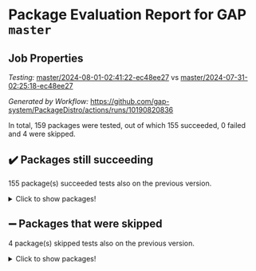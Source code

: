 # Package Evaluation Report for GAP `master`

## Job Properties

*Testing:* [master/2024-08-01-02:41:22-ec48ee27](https://github.com/gap-system/PackageDistro/blob/data/reports/master/2024-08-01-02:41:22-ec48ee27) vs [master/2024-07-31-02:25:18-ec48ee27](https://github.com/gap-system/PackageDistro/blob/data/reports/master/2024-07-31-02:25:18-ec48ee27)

*Generated by Workflow:* https://github.com/gap-system/PackageDistro/actions/runs/10190820836

In total, 159 packages were tested, out of which 155 succeeded, 0 failed and 4 were skipped.

## :heavy_check_mark: Packages still succeeding

155 package(s) succeeded tests also on the previous version.
<details><summary>Click to show packages!</summary>

- 4ti2interface 2023.02-04 [(success)](https://github.com/gap-system/PackageDistro/actions/runs/10190820836/job/28191371838)
- ace 5.6.2 [(success)](https://github.com/gap-system/PackageDistro/actions/runs/10190820836/job/28191371965)
- aclib 1.3.2 [(success)](https://github.com/gap-system/PackageDistro/actions/runs/10190820836/job/28191372080)
- agt 0.3.1 [(success)](https://github.com/gap-system/PackageDistro/actions/runs/10190820836/job/28191372208)
- alnuth 3.2.1 [(success)](https://github.com/gap-system/PackageDistro/actions/runs/10190820836/job/28191372340)
- anupq 3.3.0 [(success)](https://github.com/gap-system/PackageDistro/actions/runs/10190820836/job/28191372481)
- atlasrep 2.1.8 [(success)](https://github.com/gap-system/PackageDistro/actions/runs/10190820836/job/28191372587)
- autodoc 2023.06.19 [(success)](https://github.com/gap-system/PackageDistro/actions/runs/10190820836/job/28191372724)
- automata 1.15 [(success)](https://github.com/gap-system/PackageDistro/actions/runs/10190820836/job/28191372854)
- automgrp 1.3.2 [(success)](https://github.com/gap-system/PackageDistro/actions/runs/10190820836/job/28191372971)
- autpgrp 1.11 [(success)](https://github.com/gap-system/PackageDistro/actions/runs/10190820836/job/28191376467)
- cap 2024.07-07 [(success)](https://github.com/gap-system/PackageDistro/actions/runs/10190820836/job/28191376872)
- caratinterface 2.3.6 [(success)](https://github.com/gap-system/PackageDistro/actions/runs/10190820836/job/28191377151)
- cddinterface 2022.11.01 [(success)](https://github.com/gap-system/PackageDistro/actions/runs/10190820836/job/28191377963)
- circle 1.6.6 [(success)](https://github.com/gap-system/PackageDistro/actions/runs/10190820836/job/28191379497)
- classicpres 1.22 [(success)](https://github.com/gap-system/PackageDistro/actions/runs/10190820836/job/28191379654)
- cohomolo 1.6.11 [(success)](https://github.com/gap-system/PackageDistro/actions/runs/10190820836/job/28191379810)
- congruence 1.2.6 [(success)](https://github.com/gap-system/PackageDistro/actions/runs/10190820836/job/28191379980)
- corelg 1.57 [(success)](https://github.com/gap-system/PackageDistro/actions/runs/10190820836/job/28191380160)
- crime 1.6 [(success)](https://github.com/gap-system/PackageDistro/actions/runs/10190820836/job/28191380325)
- crisp 1.4.6 [(success)](https://github.com/gap-system/PackageDistro/actions/runs/10190820836/job/28191380485)
- crypting 0.10.4 [(success)](https://github.com/gap-system/PackageDistro/actions/runs/10190820836/job/28191380653)
- cryst 4.1.27 [(success)](https://github.com/gap-system/PackageDistro/actions/runs/10190820836/job/28191380788)
- crystcat 1.1.10 [(success)](https://github.com/gap-system/PackageDistro/actions/runs/10190820836/job/28191380965)
- ctbllib 1.3.9 [(success)](https://github.com/gap-system/PackageDistro/actions/runs/10190820836/job/28191381120)
- cubefree 1.19 [(success)](https://github.com/gap-system/PackageDistro/actions/runs/10190820836/job/28191381272)
- curlinterface 2.3.2 [(success)](https://github.com/gap-system/PackageDistro/actions/runs/10190820836/job/28191381451)
- cvec 2.8.1 [(success)](https://github.com/gap-system/PackageDistro/actions/runs/10190820836/job/28191381591)
- datastructures 0.3.0 [(success)](https://github.com/gap-system/PackageDistro/actions/runs/10190820836/job/28191381773)
- deepthought 1.0.6 [(success)](https://github.com/gap-system/PackageDistro/actions/runs/10190820836/job/28191381927)
- design 1.8 [(success)](https://github.com/gap-system/PackageDistro/actions/runs/10190820836/job/28191382061)
- difsets 2.3.1 [(success)](https://github.com/gap-system/PackageDistro/actions/runs/10190820836/job/28191382228)
- digraphs 1.7.1 [(success)](https://github.com/gap-system/PackageDistro/actions/runs/10190820836/job/28191382377)
- edim 1.3.8 [(success)](https://github.com/gap-system/PackageDistro/actions/runs/10190820836/job/28191382567)
- example 4.3.4 [(success)](https://github.com/gap-system/PackageDistro/actions/runs/10190820836/job/28191382729)
- examplesforhomalg 2023.10-01 [(success)](https://github.com/gap-system/PackageDistro/actions/runs/10190820836/job/28191382860)
- factint 1.6.3 [(success)](https://github.com/gap-system/PackageDistro/actions/runs/10190820836/job/28191383034)
- ferret 1.0.11 [(success)](https://github.com/gap-system/PackageDistro/actions/runs/10190820836/job/28191383184)
- fga 1.5.0 [(success)](https://github.com/gap-system/PackageDistro/actions/runs/10190820836/job/28191383354)
- fining 1.5.6 [(success)](https://github.com/gap-system/PackageDistro/actions/runs/10190820836/job/28191383507)
- float 1.0.4 [(success)](https://github.com/gap-system/PackageDistro/actions/runs/10190820836/job/28191383654)
- format 1.4.4 [(success)](https://github.com/gap-system/PackageDistro/actions/runs/10190820836/job/28191383812)
- forms 1.2.11 [(success)](https://github.com/gap-system/PackageDistro/actions/runs/10190820836/job/28191383971)
- fplsa 1.2.6 [(success)](https://github.com/gap-system/PackageDistro/actions/runs/10190820836/job/28191384119)
- fr 2.4.13 [(success)](https://github.com/gap-system/PackageDistro/actions/runs/10190820836/job/28191384263)
- francy 2.0.3 [(success)](https://github.com/gap-system/PackageDistro/actions/runs/10190820836/job/28191384404)
- fwtree 1.3 [(success)](https://github.com/gap-system/PackageDistro/actions/runs/10190820836/job/28191384544)
- gapdoc 1.6.7 [(success)](https://github.com/gap-system/PackageDistro/actions/runs/10190820836/job/28191384680)
- gauss 2023.02-04 [(success)](https://github.com/gap-system/PackageDistro/actions/runs/10190820836/job/28191384831)
- gaussforhomalg 2024.07-01 [(success)](https://github.com/gap-system/PackageDistro/actions/runs/10190820836/job/28191384993)
- gbnp 1.0.5 [(success)](https://github.com/gap-system/PackageDistro/actions/runs/10190820836/job/28191385116)
- generalizedmorphismsforcap 2024.04-01 [(success)](https://github.com/gap-system/PackageDistro/actions/runs/10190820836/job/28191385249)
- genss 1.6.9 [(success)](https://github.com/gap-system/PackageDistro/actions/runs/10190820836/job/28191385379)
- gradedmodules 2024.01-01 [(success)](https://github.com/gap-system/PackageDistro/actions/runs/10190820836/job/28191385493)
- gradedringforhomalg 2024.07-01 [(success)](https://github.com/gap-system/PackageDistro/actions/runs/10190820836/job/28191385643)
- grape 4.9.0 [(success)](https://github.com/gap-system/PackageDistro/actions/runs/10190820836/job/28191385764)
- groupoids 1.74 [(success)](https://github.com/gap-system/PackageDistro/actions/runs/10190820836/job/28191385899)
- grpconst 2.6.5 [(success)](https://github.com/gap-system/PackageDistro/actions/runs/10190820836/job/28191386062)
- guarana 0.96.3 [(success)](https://github.com/gap-system/PackageDistro/actions/runs/10190820836/job/28191386163)
- guava 3.19 [(success)](https://github.com/gap-system/PackageDistro/actions/runs/10190820836/job/28191386294)
- hap 1.65 [(success)](https://github.com/gap-system/PackageDistro/actions/runs/10190820836/job/28191386442)
- hapcryst 0.1.15 [(success)](https://github.com/gap-system/PackageDistro/actions/runs/10190820836/job/28191386576)
- hecke 1.5.3 [(success)](https://github.com/gap-system/PackageDistro/actions/runs/10190820836/job/28191386689)
- help 4.0 [(success)](https://github.com/gap-system/PackageDistro/actions/runs/10190820836/job/28191386786)
- homalg 2024.01-01 [(success)](https://github.com/gap-system/PackageDistro/actions/runs/10190820836/job/28191386891)
- homalgtocas 2023.11-01 [(success)](https://github.com/gap-system/PackageDistro/actions/runs/10190820836/job/28191387010)
- idrel 2.47 [(success)](https://github.com/gap-system/PackageDistro/actions/runs/10190820836/job/28191387122)
- images 1.3.2 [(success)](https://github.com/gap-system/PackageDistro/actions/runs/10190820836/job/28191387261)
- intpic 0.3.0 [(success)](https://github.com/gap-system/PackageDistro/actions/runs/10190820836/job/28191387387)
- io 4.8.3 [(success)](https://github.com/gap-system/PackageDistro/actions/runs/10190820836/job/28191387501)
- io_forhomalg 2023.02-04 [(success)](https://github.com/gap-system/PackageDistro/actions/runs/10190820836/job/28191387637)
- irredsol 1.4.4 [(success)](https://github.com/gap-system/PackageDistro/actions/runs/10190820836/job/28191387748)
- json 2.2.1 [(success)](https://github.com/gap-system/PackageDistro/actions/runs/10190820836/job/28191387878)
- jupyterkernel 1.5.1 [(success)](https://github.com/gap-system/PackageDistro/actions/runs/10190820836/job/28191388019)
- jupyterviz 1.5.6 [(success)](https://github.com/gap-system/PackageDistro/actions/runs/10190820836/job/28191388156)
- kan 1.37 [(success)](https://github.com/gap-system/PackageDistro/actions/runs/10190820836/job/28191388297)
- kbmag 1.5.11 [(success)](https://github.com/gap-system/PackageDistro/actions/runs/10190820836/job/28191388448)
- laguna 3.9.7 [(success)](https://github.com/gap-system/PackageDistro/actions/runs/10190820836/job/28191388622)
- liealgdb 2.2.1 [(success)](https://github.com/gap-system/PackageDistro/actions/runs/10190820836/job/28191388773)
- liepring 2.9.1 [(success)](https://github.com/gap-system/PackageDistro/actions/runs/10190820836/job/28191389028)
- liering 2.4.2 [(success)](https://github.com/gap-system/PackageDistro/actions/runs/10190820836/job/28191389172)
- linearalgebraforcap 2024.07-05 [(success)](https://github.com/gap-system/PackageDistro/actions/runs/10190820836/job/28191389310)
- lins 0.9 [(success)](https://github.com/gap-system/PackageDistro/actions/runs/10190820836/job/28191389460)
- localizeringforhomalg 2023.10-01 [(success)](https://github.com/gap-system/PackageDistro/actions/runs/10190820836/job/28191389585)
- loops 3.4.3 [(success)](https://github.com/gap-system/PackageDistro/actions/runs/10190820836/job/28191389711)
- lpres 1.1.1 [(success)](https://github.com/gap-system/PackageDistro/actions/runs/10190820836/job/28191389825)
- majoranaalgebras 1.5.2 [(success)](https://github.com/gap-system/PackageDistro/actions/runs/10190820836/job/28191389947)
- mapclass 1.4.6 [(success)](https://github.com/gap-system/PackageDistro/actions/runs/10190820836/job/28191390068)
- matgrp 0.70 [(success)](https://github.com/gap-system/PackageDistro/actions/runs/10190820836/job/28191390177)
- matricesforhomalg 2024.07-01 [(success)](https://github.com/gap-system/PackageDistro/actions/runs/10190820836/job/28191390303)
- modisom 2.5.4 [(success)](https://github.com/gap-system/PackageDistro/actions/runs/10190820836/job/28191390423)
- modulepresentationsforcap 2024.07-02 [(success)](https://github.com/gap-system/PackageDistro/actions/runs/10190820836/job/28191390541)
- modules 2024.01-01 [(success)](https://github.com/gap-system/PackageDistro/actions/runs/10190820836/job/28191390652)
- monoidalcategories 2024.06-02 [(success)](https://github.com/gap-system/PackageDistro/actions/runs/10190820836/job/28191390789)
- nconvex 2022.09-01 [(success)](https://github.com/gap-system/PackageDistro/actions/runs/10190820836/job/28191390935)
- nilmat 1.4.2 [(success)](https://github.com/gap-system/PackageDistro/actions/runs/10190820836/job/28191391100)
- nock 1.5 [(success)](https://github.com/gap-system/PackageDistro/actions/runs/10190820836/job/28191391232)
- normalizinterface 1.3.6 [(success)](https://github.com/gap-system/PackageDistro/actions/runs/10190820836/job/28191391363)
- nq 2.5.11 [(success)](https://github.com/gap-system/PackageDistro/actions/runs/10190820836/job/28191391505)
- numericalsgps 1.3.1 [(success)](https://github.com/gap-system/PackageDistro/actions/runs/10190820836/job/28191391633)
- openmath 11.5.3 [(success)](https://github.com/gap-system/PackageDistro/actions/runs/10190820836/job/28191391746)
- orb 4.9.0 [(success)](https://github.com/gap-system/PackageDistro/actions/runs/10190820836/job/28191391890)
- packagemanager 1.4.4 [(success)](https://github.com/gap-system/PackageDistro/actions/runs/10190820836/job/28191391989)
- patternclass 2.4.3 [(success)](https://github.com/gap-system/PackageDistro/actions/runs/10190820836/job/28191392116)
- permut 2.0.5 [(success)](https://github.com/gap-system/PackageDistro/actions/runs/10190820836/job/28191392284)
- polenta 1.3.10 [(success)](https://github.com/gap-system/PackageDistro/actions/runs/10190820836/job/28191392434)
- polymaking 0.8.7 [(success)](https://github.com/gap-system/PackageDistro/actions/runs/10190820836/job/28191392554)
- primgrp 3.4.4 [(success)](https://github.com/gap-system/PackageDistro/actions/runs/10190820836/job/28191392692)
- profiling 2.5.4 [(success)](https://github.com/gap-system/PackageDistro/actions/runs/10190820836/job/28191392856)
- qdistrnd 0.9.4 [(success)](https://github.com/gap-system/PackageDistro/actions/runs/10190820836/job/28191393009)
- qpa 1.35 [(success)](https://github.com/gap-system/PackageDistro/actions/runs/10190820836/job/28191393175)
- quagroup 1.8.4 [(success)](https://github.com/gap-system/PackageDistro/actions/runs/10190820836/job/28191393365)
- radiroot 2.9 [(success)](https://github.com/gap-system/PackageDistro/actions/runs/10190820836/job/28191393500)
- rcwa 4.7.1 [(success)](https://github.com/gap-system/PackageDistro/actions/runs/10190820836/job/28191393680)
- rds 1.8 [(success)](https://github.com/gap-system/PackageDistro/actions/runs/10190820836/job/28191393825)
- recog 1.4.2 [(success)](https://github.com/gap-system/PackageDistro/actions/runs/10190820836/job/28191394095)
- repndecomp 1.3.0 [(success)](https://github.com/gap-system/PackageDistro/actions/runs/10190820836/job/28191394256)
- repsn 3.1.2 [(success)](https://github.com/gap-system/PackageDistro/actions/runs/10190820836/job/28191394399)
- resclasses 4.7.3 [(success)](https://github.com/gap-system/PackageDistro/actions/runs/10190820836/job/28191394591)
- ringsforhomalg 2024.06-01 [(success)](https://github.com/gap-system/PackageDistro/actions/runs/10190820836/job/28191394791)
- sco 2023.08-01 [(success)](https://github.com/gap-system/PackageDistro/actions/runs/10190820836/job/28191394954)
- scscp 2.4.3 [(success)](https://github.com/gap-system/PackageDistro/actions/runs/10190820836/job/28191395092)
- semigroups 5.3.7 [(success)](https://github.com/gap-system/PackageDistro/actions/runs/10190820836/job/28191395233)
- sglppow 2.4 [(success)](https://github.com/gap-system/PackageDistro/actions/runs/10190820836/job/28191395425)
- sgpviz 0.999.5 [(success)](https://github.com/gap-system/PackageDistro/actions/runs/10190820836/job/28191395616)
- simpcomp 2.1.14 [(success)](https://github.com/gap-system/PackageDistro/actions/runs/10190820836/job/28191395762)
- singular 2024.06.03 [(success)](https://github.com/gap-system/PackageDistro/actions/runs/10190820836/job/28191395911)
- sl2reps 1.1 [(success)](https://github.com/gap-system/PackageDistro/actions/runs/10190820836/job/28191396085)
- sla 1.6.2 [(success)](https://github.com/gap-system/PackageDistro/actions/runs/10190820836/job/28191396261)
- smallgrp 1.5.4 [(success)](https://github.com/gap-system/PackageDistro/actions/runs/10190820836/job/28191396431)
- smallsemi 0.7.0 [(success)](https://github.com/gap-system/PackageDistro/actions/runs/10190820836/job/28191396579)
- sonata 2.9.6 [(success)](https://github.com/gap-system/PackageDistro/actions/runs/10190820836/job/28191396720)
- sophus 1.27 [(success)](https://github.com/gap-system/PackageDistro/actions/runs/10190820836/job/28191396917)
- sotgrps 1.2 [(success)](https://github.com/gap-system/PackageDistro/actions/runs/10190820836/job/28191397145)
- spinsym 1.5.2 [(success)](https://github.com/gap-system/PackageDistro/actions/runs/10190820836/job/28191397310)
- standardff 1.0 [(success)](https://github.com/gap-system/PackageDistro/actions/runs/10190820836/job/28191397478)
- symbcompcc 1.3.2 [(success)](https://github.com/gap-system/PackageDistro/actions/runs/10190820836/job/28191397667)
- thelma 1.3 [(success)](https://github.com/gap-system/PackageDistro/actions/runs/10190820836/job/28191397819)
- tomlib 1.2.11 [(success)](https://github.com/gap-system/PackageDistro/actions/runs/10190820836/job/28191397992)
- toolsforhomalg 2024.07-01 [(success)](https://github.com/gap-system/PackageDistro/actions/runs/10190820836/job/28191398164)
- toric 1.9.6 [(success)](https://github.com/gap-system/PackageDistro/actions/runs/10190820836/job/28191398315)
- toricvarieties 2022.07.13 [(success)](https://github.com/gap-system/PackageDistro/actions/runs/10190820836/job/28191398469)
- transgrp 3.6.5 [(success)](https://github.com/gap-system/PackageDistro/actions/runs/10190820836/job/28191398620)
- typeset 1.2.2 [(success)](https://github.com/gap-system/PackageDistro/actions/runs/10190820836/job/28191398767)
- ugaly 4.1.3 [(success)](https://github.com/gap-system/PackageDistro/actions/runs/10190820836/job/28191398920)
- unipot 1.6 [(success)](https://github.com/gap-system/PackageDistro/actions/runs/10190820836/job/28191399075)
- unitlib 4.2.0 [(success)](https://github.com/gap-system/PackageDistro/actions/runs/10190820836/job/28191399262)
- utils 0.85 [(success)](https://github.com/gap-system/PackageDistro/actions/runs/10190820836/job/28191399409)
- uuid 0.7 [(success)](https://github.com/gap-system/PackageDistro/actions/runs/10190820836/job/28191399544)
- walrus 0.9991 [(success)](https://github.com/gap-system/PackageDistro/actions/runs/10190820836/job/28191399696)
- wedderga 4.10.5 [(success)](https://github.com/gap-system/PackageDistro/actions/runs/10190820836/job/28191399846)
- xmod 2.92 [(success)](https://github.com/gap-system/PackageDistro/actions/runs/10190820836/job/28191399989)
- xmodalg 1.23 [(success)](https://github.com/gap-system/PackageDistro/actions/runs/10190820836/job/28191400128)
- yangbaxter 0.10.6 [(success)](https://github.com/gap-system/PackageDistro/actions/runs/10190820836/job/28191400279)
- zeromqinterface 0.15 [(success)](https://github.com/gap-system/PackageDistro/actions/runs/10190820836/job/28191400404)
</details>

## :heavy_minus_sign: Packages that were skipped

4 package(s) skipped tests also on the previous version.
<details><summary>Click to show packages!</summary>

- browse 1.8.21 [(skipped)](https://github.com/gap-system/PackageDistro/actions/runs/10190820836/job/28191126711)
- itc 1.5.1 [(skipped)](https://github.com/gap-system/PackageDistro/actions/runs/10190820836/job/28191126711)
- polycyclic 2.16 [(skipped)](https://github.com/gap-system/PackageDistro/actions/runs/10190820836/job/28191126711)
- xgap 4.32 [(skipped)](https://github.com/gap-system/PackageDistro/actions/runs/10190820836/job/28191126711)
</details>

